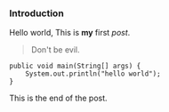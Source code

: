 ---
---

### Introduction

Hello world, This is **my** first *post*.

> Don't be evil.


    public void main(String[] args) {
        System.out.println("hello world");
    }
    
    
This is the end of the post.
